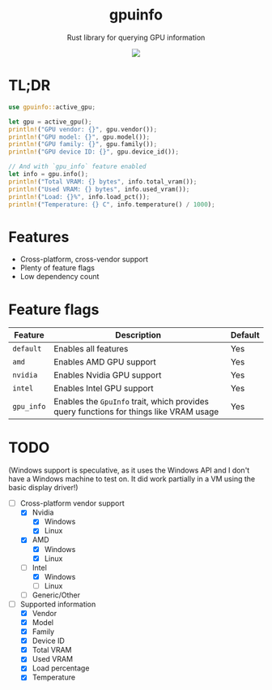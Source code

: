 <div align="center">
  <h1>gpuinfo</h1>
  <p>
    Rust library for querying GPU information
  </p>
</div>

<div align="center">
  <img src="https://img.shields.io/github/actions/workflow/status/SpikeHD/gpuinfo/format.yml?label=code quality" />
</div>

# TL;DR

```rust
use gpuinfo::active_gpu;

let gpu = active_gpu();
println!("GPU vendor: {}", gpu.vendor());
println!("GPU model: {}", gpu.model());
println!("GPU family: {}", gpu.family());
println!("GPU device ID: {}", gpu.device_id());

// And with `gpu_info` feature enabled
let info = gpu.info();
println!("Total VRAM: {} bytes", info.total_vram());
println!("Used VRAM: {} bytes", info.used_vram());
println!("Load: {}%", info.load_pct());
println!("Temperature: {} C", info.temperature() / 1000);
```

# Features

* Cross-platform, cross-vendor support
* Plenty of feature flags
* Low dependency count

# Feature flags

| Feature | Description | Default |
| --- | --- | --- |
| `default` | Enables all features | Yes |
| `amd` | Enables AMD GPU support | Yes |
| `nvidia` | Enables Nvidia GPU support | Yes |
| `intel` | Enables Intel GPU support | Yes |
| `gpu_info` | Enables the `GpuInfo` trait, which provides query functions for things like VRAM usage | Yes |

# TODO

(Windows support is speculative, as it uses the Windows API and I don't have a Windows machine to test on. It did work partially in a VM using the basic display driver!)

* [ ] Cross-platform vendor support
  * [x] Nvidia
    * [x] Windows
    * [x] Linux 
  * [x] AMD
    * [x] Windows
    * [x] Linux
  * [ ] Intel
    * [x] Windows
    * [ ] Linux
  * [ ] Generic/Other
* [ ] Supported information
  * [x] Vendor
  * [x] Model
  * [x] Family
  * [x] Device ID
  * [x] Total VRAM
  * [x] Used VRAM
  * [x] Load percentage
  * [x] Temperature